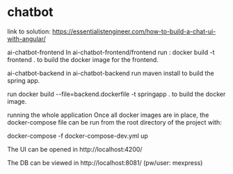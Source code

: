 # chatbot

link to solution: https://essentialistengineer.com/how-to-build-a-chat-ui-with-angular/

ai-chatbot-frontend
In ai-chatbot-frontend/frontend run : docker build -t frontend . 
to build the docker image for the frontend.

ai-chatbot-backend
in ai-chatbot-backend run maven install to build the spring app.

run docker build --file=backend.dockerfile -t springapp . to build the docker image.

running the whole application
Once all docker images are in place, the docker-compose file can be run from the root directory of the project with:

docker-compose -f docker-compose-dev.yml up

The UI can be opened in http://localhost:4200/

The DB can be viewed in http://localhost:8081/ (pw/user: mexpress)